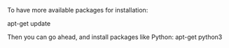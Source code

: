 To have more available packages for installation: 

apt-get update

Then you can go ahead, and install packages like Python: 
apt-get python3 